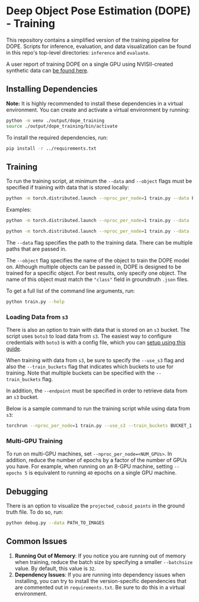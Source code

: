 # Deep Object Pose Estimation (DOPE) - Training

This repository contains a simplified version of the training pipeline for DOPE. Scripts for inference, evaluation, and data visualization can be found in this repo's top-level directories: `inference` and `evaluate`.

A user report of training DOPE on a single GPU using NVISII-created synthetic data can [be found here](https://github.com/NVlabs/Deep_Object_Pose/issues/155#issuecomment-791148200).

## Installing Dependencies

**Note:** It is highly recommended to install these dependencies in a virtual environment. You can create and activate a virtual environment by running: 
```bash
python -m venv ./output/dope_training
source ./output/dope_training/bin/activate
```

To install the required dependencies, run:
```bash
pip install -r ../requirements.txt
```

## Training

To run the training script, at minimum the `--data` and `--object` flags must be specified if training with data that is stored locally:
```bash
python -m torch.distributed.launch --nproc_per_node=1 train.py --data PATH_TO_DATA --object CLASS_OF_OBJECT
```

Examples:
```bash
python -m torch.distributed.launch --nproc_per_node=1 train.py --data ../data/dataset/blenderproc_data_gen/ --object models --batchsize 12
```

```bash
python -m torch.distributed.launch --nproc_per_node=1 train.py --data ../data/dataset/blenderproc_data_gen/ --object models --batchsize 12 --pretrained --net_path ../data/weights/cracker_original_000.pth
```

The `--data` flag specifies the path to the training data. There can be multiple paths that are passed in. 

The `--object` flag specifies the name of the object to train the DOPE model on. Although multiple objects can be passed in, DOPE is designed to be trained for a specific object. For best results, only specify one object. The name of this object must match the `"class"` field in groundtruth `.json` files.

To get a full list of the command line arguments, run:
```bash
python train.py --help
```

### Loading Data from `s3`

There is also an option to train with data that is stored on an `s3` bucket. The script uses `boto3` to load data from `s3`. The easiest way to configure credentials with `boto3` is with a config file, which you can [setup using this guide](https://boto3.amazonaws.com/v1/documentation/api/latest/guide/credentials.html#aws-config-file).

When training with data from `s3`, be sure to specify the `--use_s3` flag and also the `--train_buckets` flag that indicates which buckets to use for training. Note that multiple buckets can be specified with the `--train_buckets` flag. 

In addition, the `--endpoint` must be specified in order to retrieve data from an `s3` bucket. 

Below is a sample command to run the training script while using data from `s3`:
```bash
torchrun --nproc_per_node=1 train.py --use_s3 --train_buckets BUCKET_1 BUCKET_2 --endpoint ENDPOINT_URL --object CLASS_OF_OBJECT
```

### Multi-GPU Training

To run on multi-GPU machines, set `--nproc_per_node=<NUM_GPUs>`. In addition, reduce the number of epochs by a factor of the number of GPUs you have. For example, when running on an 8-GPU machine, setting `--epochs 5` is equivalent to running `40` epochs on a single GPU machine.

## Debugging

There is an option to visualize the `projected_cuboid_points` in the ground truth file. To do so, run:
```bash
python debug.py --data PATH_TO_IMAGES
```

## Common Issues

1. **Running Out of Memory**: If you notice you are running out of memory when training, reduce the batch size by specifying a smaller `--batchsize` value. By default, this value is `32`.
2. **Dependency Issues**: If you are running into dependency issues when installing, you can try to install the version-specific dependencies that are commented out in `requirements.txt`. Be sure to do this in a virtual environment.
